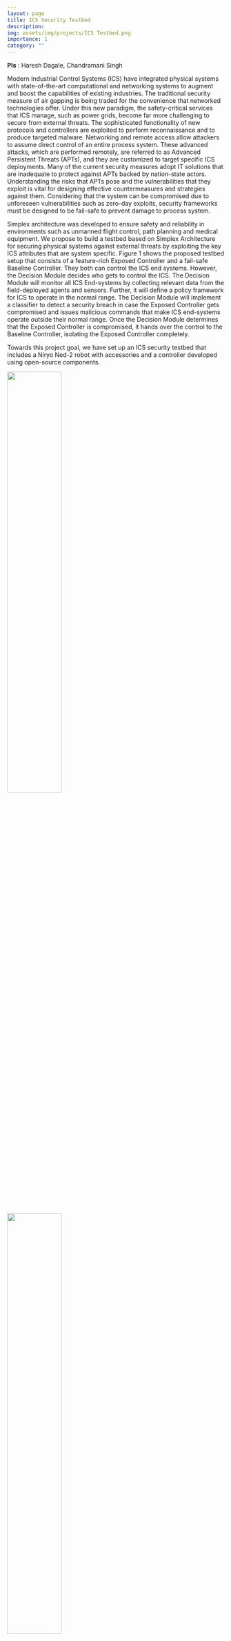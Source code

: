 ```yaml
---
layout: page
title: ICS Security Testbed
description: 
img: assets/img/projects/ICS Testbed.png
importance: 1
category: ""
---
```


**PIs** : Haresh Dagale, Chandramani Singh

Modern Industrial Control Systems (ICS) have integrated physical systems with state-of-the-art computational and networking systems to augment and boost the capabilities of existing industries. The traditional security measure of air gapping is being traded for the convenience that networked technologies offer. Under this new paradigm, the safety-critical services that ICS manage, such as power grids, become far more challenging to secure from external threats. The sophisticated functionality of new protocols and controllers are exploited to perform reconnaissance and to produce targeted malware. Networking and remote access allow attackers to assume direct control of an entire process system. These advanced attacks, which are performed remotely, are referred to as Advanced Persistent Threats (APTs), and they are customized to target specific ICS deployments. Many of the current security measures adopt IT solutions that are inadequate to protect against APTs backed by nation-state actors. Understanding the risks that APTs pose and the vulnerabilities that they exploit is vital for designing effective countermeasures and strategies against them. Considering that the system can be compromised due to unforeseen vulnerabilities such as zero-day exploits, security frameworks must be designed to be fail-safe to prevent damage to process system.

Simplex architecture was developed to ensure safety and reliability in environments such as unmanned flight control, path planning and medical equipment. We propose to build a testbed based on Simplex Architecture for securing physical systems against external threats by exploiting the key ICS attributes that are system specific. Figure 1 shows the proposed testbed setup that consists of a feature-rich Exposed Controller and a fail-safe Baseline Controller. They both can control the ICS end systems. However, the Decision Module decides who gets to control the ICS. The Decision Module will monitor all ICS End-systems by collecting relevant data from the field-deployed agents and sensors. Further, it will define a policy framework for ICS to operate in the normal range. The Decision Module will implement a classifier to detect a security breach in case the Exposed Controller gets compromised and issues malicious commands that make ICS end-systems operate outside their normal range. Once the Decision Module determines that the Exposed Controller is compromised, it hands over the control to the Baseline Controller, isolating the Exposed Controller completely.

Towards this project goal, we have set up an ICS security testbed that includes a Niryo Ned-2 robot with accessories and a controller developed using open-source components.

<div class="col">
<div class="row">

<img src="{{ site.url }}{{ site.baseurl }}/assets/img/projects/icstestbedpcis (1).jpg" class="img-fluid rounded z-depth-1" width="50%">
<img src="{{ site.url }}{{ site.baseurl }}/assets/img/projects/icstestbedpcis (1).png" class="img-fluid rounded z-depth-1" width="50%">
</div>
<div class="row">
<img src="{{ site.url }}{{ site.baseurl }}/assets/img/projects/icstestbedpcis (2).jpg" class="img-fluid rounded z-depth-1" width="50%">
<img src="{{ site.url }}{{ site.baseurl }}/assets/img/projects/icstestbedpcis (2).png" class="img-fluid rounded z-depth-1" width="50%">
</div>
</div>
